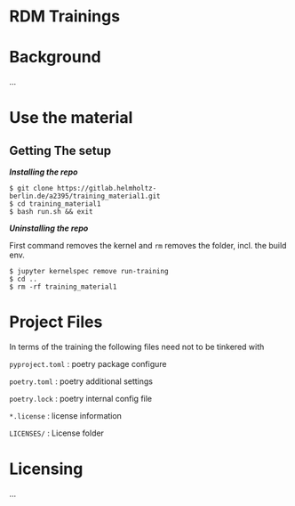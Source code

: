 <!--
SPDX-FileCopyrightText: 2022 Thomas Foerster <thomas.foerster@hzdr.de>

SPDX-License-Identifier: CC-BY-4.0
-->

# RDM Trainings

# Background

...

# Use the material

## Getting The setup

***Installing the repo***

~~~
$ git clone https://gitlab.helmholtz-berlin.de/a2395/training_material1.git
$ cd training_material1
$ bash run.sh && exit
~~~

***Uninstalling the repo***

First command removes the kernel and `rm` removes the folder, incl. the build env.

~~~
$ jupyter kernelspec remove run-training
$ cd ..
$ rm -rf training_material1
~~~


# Project Files 

In terms of the training the following files need not to be tinkered with 

`pyproject.toml`
: poetry package configure

`poetry.toml`
: poetry additional settings

`poetry.lock`
: poetry internal config file

`*.license`
: license information

`LICENSES/`
: License folder


# Licensing
...



